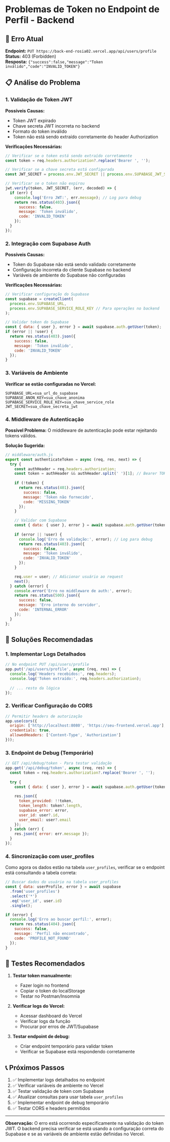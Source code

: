 # Problemas de Token no Endpoint de Perfil - Backend

## 🚨 Erro Atual

**Endpoint:** `PUT https://back-end-rosia02.vercel.app/api/users/profile`  
**Status:** 403 (Forbidden)  
**Resposta:** `{"success":false,"message":"Token inválido","code":"INVALID_TOKEN"}`

## 📋 Análise do Problema

### 1. **Validação de Token JWT**

**Possíveis Causas:**
- Token JWT expirado
- Chave secreta JWT incorreta no backend
- Formato do token inválido
- Token não está sendo extraído corretamente do header Authorization

**Verificações Necessárias:**
```javascript
// Verificar se o token está sendo extraído corretamente
const token = req.headers.authorization?.replace('Bearer ', '');

// Verificar se a chave secreta está configurada
const JWT_SECRET = process.env.JWT_SECRET || process.env.SUPABASE_JWT_SECRET;

// Verificar se o token não expirou
jwt.verify(token, JWT_SECRET, (err, decoded) => {
  if (err) {
    console.log('Erro JWT:', err.message); // Log para debug
    return res.status(403).json({
      success: false,
      message: 'Token inválido',
      code: 'INVALID_TOKEN'
    });
  }
});
```

### 2. **Integração com Supabase Auth**

**Possíveis Causas:**
- Token do Supabase não está sendo validado corretamente
- Configuração incorreta do cliente Supabase no backend
- Variáveis de ambiente do Supabase não configuradas

**Verificações Necessárias:**
```javascript
// Verificar configuração do Supabase
const supabase = createClient(
  process.env.SUPABASE_URL,
  process.env.SUPABASE_SERVICE_ROLE_KEY // Para operações no backend
);

// Validar token do Supabase
const { data: { user }, error } = await supabase.auth.getUser(token);
if (error || !user) {
  return res.status(403).json({
    success: false,
    message: 'Token inválido',
    code: 'INVALID_TOKEN'
  });
}
```

### 3. **Variáveis de Ambiente**

**Verificar se estão configuradas no Vercel:**
```env
SUPABASE_URL=sua_url_do_supabase
SUPABASE_ANON_KEY=sua_chave_anonima
SUPABASE_SERVICE_ROLE_KEY=sua_chave_service_role
JWT_SECRET=sua_chave_secreta_jwt
```

### 4. **Middleware de Autenticação**

**Possível Problema:**
O middleware de autenticação pode estar rejeitando tokens válidos.

**Solução Sugerida:**
```javascript
// middleware/auth.js
export const authenticateToken = async (req, res, next) => {
  try {
    const authHeader = req.headers.authorization;
    const token = authHeader && authHeader.split(' ')[1]; // Bearer TOKEN
    
    if (!token) {
      return res.status(401).json({
        success: false,
        message: 'Token não fornecido',
        code: 'MISSING_TOKEN'
      });
    }

    // Validar com Supabase
    const { data: { user }, error } = await supabase.auth.getUser(token);
    
    if (error || !user) {
      console.log('Erro de validação:', error); // Log para debug
      return res.status(403).json({
        success: false,
        message: 'Token inválido',
        code: 'INVALID_TOKEN'
      });
    }

    req.user = user; // Adicionar usuário ao request
    next();
  } catch (error) {
    console.error('Erro no middleware de auth:', error);
    return res.status(500).json({
      success: false,
      message: 'Erro interno do servidor',
      code: 'INTERNAL_ERROR'
    });
  }
};
```

## 🔧 Soluções Recomendadas

### 1. **Implementar Logs Detalhados**
```javascript
// No endpoint PUT /api/users/profile
app.put('/api/users/profile', async (req, res) => {
  console.log('Headers recebidos:', req.headers);
  console.log('Token extraído:', req.headers.authorization);
  
  // ... resto da lógica
});
```

### 2. **Verificar Configuração do CORS**
```javascript
// Permitir headers de autorização
app.use(cors({
  origin: ['http://localhost:8080', 'https://seu-frontend.vercel.app'],
  credentials: true,
  allowedHeaders: ['Content-Type', 'Authorization']
}));
```

### 3. **Endpoint de Debug (Temporário)**
```javascript
// GET /api/debug/token - Para testar validação
app.get('/api/debug/token', async (req, res) => {
  const token = req.headers.authorization?.replace('Bearer ', '');
  
  try {
    const { data: { user }, error } = await supabase.auth.getUser(token);
    
    res.json({
      token_provided: !!token,
      token_length: token?.length,
      supabase_error: error,
      user_id: user?.id,
      user_email: user?.email
    });
  } catch (err) {
    res.json({ error: err.message });
  }
});
```

### 4. **Sincronização com user_profiles**

Como agora os dados estão na tabela `user_profiles`, verificar se o endpoint está consultando a tabela correta:

```javascript
// Buscar dados do usuário na tabela user_profiles
const { data: userProfile, error } = await supabase
  .from('user_profiles')
  .select('*')
  .eq('user_id', user.id)
  .single();

if (error) {
  console.log('Erro ao buscar perfil:', error);
  return res.status(404).json({
    success: false,
    message: 'Perfil não encontrado',
    code: 'PROFILE_NOT_FOUND'
  });
}
```

## 🧪 Testes Recomendados

1. **Testar token manualmente:**
   - Fazer login no frontend
   - Copiar o token do localStorage
   - Testar no Postman/Insomnia

2. **Verificar logs do Vercel:**
   - Acessar dashboard do Vercel
   - Verificar logs da função
   - Procurar por erros de JWT/Supabase

3. **Testar endpoint de debug:**
   - Criar endpoint temporário para validar token
   - Verificar se Supabase está respondendo corretamente

## 📞 Próximos Passos

1. ✅ Implementar logs detalhados no endpoint
2. ✅ Verificar variáveis de ambiente no Vercel
3. ✅ Testar validação de token com Supabase
4. ✅ Atualizar consultas para usar tabela `user_profiles`
5. ✅ Implementar endpoint de debug temporário
6. ✅ Testar CORS e headers permitidos

---

**Observação:** O erro está ocorrendo especificamente na validação do token JWT. O backend precisa verificar se está usando a configuração correta do Supabase e se as variáveis de ambiente estão definidas no Vercel.